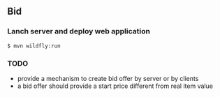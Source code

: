 ## Bid

### Lanch server and deploy web application

    $ mvn wildfly:run



### TODO

 - provide a mechanism to create bid offer by server or by clients
 - a bid offer should provide a start price different from real item value
